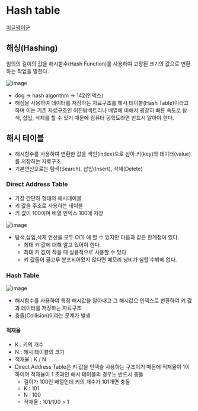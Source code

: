 # Hash table

[이글짱이군](https://baeharam.netlify.app/posts/data%20structure/hash-table)

## 해싱(Hashing)

임의의 길이의 값을 해시함수(Hash Function)를 사용하여 고정된 크기의 값으로 변환하는 작업을 말한다.

![image](https://user-images.githubusercontent.com/38755868/199865021-4c380f76-50af-4a29-b9ac-82dd9437ade5.png)

* dog -> hash algorithm -> 142(인덱스)
* 해싱을 사용하여 데이터를 저장하는 자료구조를 해시 테이블(Hash Table)이라고 하며 이는 기존 자료구조인 이진탐색트리나 배열에 비해서 굉장히 빠른 속도로 탐색, 삽입, 삭제를 할 수 있기 때문에 컴퓨터 공학도라면 반드시 알아야 한다.

## 해시 테이블

* 해시함수를 사용하여 변환한 값을 색인(index)으로 삼아 키(key)와 데이터(value)를 저장하는 자료구조
* 기본연산으로는 탐색(Search), 삽입(Insert), 삭제(Delete)

### Direct Address Table

* 가장 간단하 형태의 해시테이블
* 키 값을 주소로 사용하는 테이블
* 키 값이 100이며 배열 인덱스 100에 저장

![image](https://user-images.githubusercontent.com/38755868/199865643-d3c26c8b-6be5-4d20-9954-c2b3e7ff33e0.png)

* 탐색,삽입,삭제 연산을 모두 O(1) 에 할 수 있지만 다음과 같은 한계점이 있다.
  * 최대 키 값에 대해 알고 있어야 한다.
  * 최대 키 값이 작을 때 실용적으로 사용할 수 있다
  * 키 값들이 골고루 분포되어있지 않다면 메모리 낭비가 심할 수밖에 없다.

### Hash Table

![image](https://user-images.githubusercontent.com/38755868/199865810-9addcb3e-357c-46b8-9efb-4ee4294614b0.png)

* 해시함수를 사용하여 특정 해시값을 알아내고 그 해시값으 인덱스로 변환하여 키 값과 데이터를 저장하는 자료구조
* 충돌(Collision)이라는 문제가 발생

#### 적재율
* K : 키의 개수
* N : 해시 테이블의 크기
* 적재율 : K / N
* Direct Address Table은 키 값을 인덱슬 사용하는 구조이기 때문에 적재율이 1이하이며 적재율이 1 초과인 해시 테이블의 경우느 반드시 충돌
  * 길이가 100인 배열인데 키의 개수가 101개면 충돌
  * K : 101
  * N : 100
  * 적재율 : 101/100 > 1
